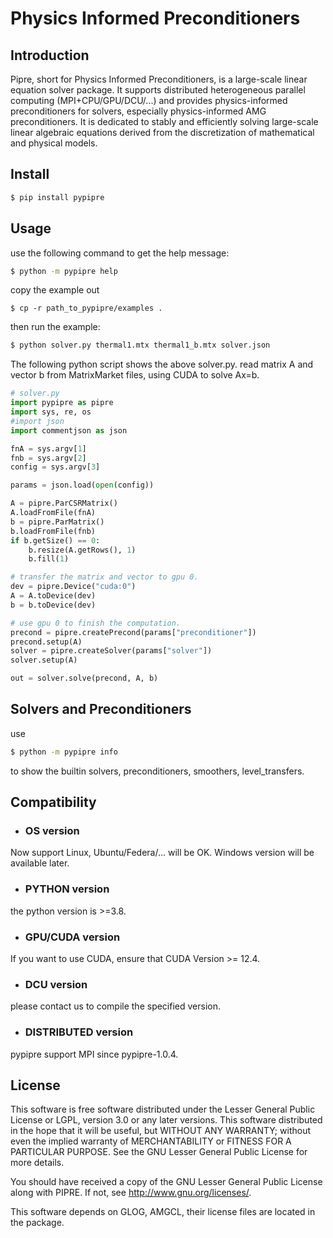 # Physics Informed Preconditioners

## Introduction

Pipre, short for Physics Informed Preconditioners, is a large-scale linear equation solver package. It supports distributed heterogeneous parallel computing (MPI+CPU/GPU/DCU/...) and provides physics-informed preconditioners for solvers, especially physics-informed AMG preconditioners. It is dedicated to stably and efficiently solving large-scale linear algebraic equations derived from the discretization of mathematical and physical models.

## Install

``` bash
$ pip install pypipre
```

## Usage
use the following command to get the help message:
```bash
$ python -m pypipre help
```
copy the example out
```
$ cp -r path_to_pypipre/examples .
```
then run the example:
```bash
$ python solver.py thermal1.mtx thermal1_b.mtx solver.json
```

The following python script shows the above solver.py.
read matrix A and vector b from MatrixMarket files,
using CUDA to solve Ax=b.
```python
# solver.py
import pypipre as pipre
import sys, re, os
#import json
import commentjson as json

fnA = sys.argv[1]
fnb = sys.argv[2]
config = sys.argv[3]

params = json.load(open(config))

A = pipre.ParCSRMatrix()
A.loadFromFile(fnA)
b = pipre.ParMatrix()
b.loadFromFile(fnb)
if b.getSize() == 0:
    b.resize(A.getRows(), 1)
    b.fill(1)

# transfer the matrix and vector to gpu 0.
dev = pipre.Device("cuda:0")
A = A.toDevice(dev)
b = b.toDevice(dev)

# use gpu 0 to finish the computation.
precond = pipre.createPrecond(params["preconditioner"])
precond.setup(A)
solver = pipre.createSolver(params["solver"])
solver.setup(A)

out = solver.solve(precond, A, b)
```

## Solvers and Preconditioners
use
```bash
$ python -m pypipre info
```
to show the builtin solvers, preconditioners, smoothers, level_transfers.


## Compatibility
- ### OS version
Now support Linux, Ubuntu/Federa/... will be OK. 
Windows version will be available later.

- ### PYTHON version
the python version is >=3.8. 

- ### GPU/CUDA version
If you want to use CUDA, ensure that 
CUDA Version >= 12.4. 

- ### DCU version
please contact us to compile the specified version.

- ### DISTRIBUTED version
pypipre support MPI since pypipre-1.0.4. 


## License

This software is free software distributed under the Lesser General Public 
License or LGPL, version 3.0 or any later versions. This software distributed 
in the hope that it will be useful, but WITHOUT ANY WARRANTY; without even 
the implied warranty of MERCHANTABILITY or FITNESS FOR A PARTICULAR PURPOSE. 
See the GNU Lesser General Public License for more details.

You should have received a copy of the GNU Lesser General Public License 
along with PIPRE. If not, see <http://www.gnu.org/licenses/>.

This software depends on GLOG, AMGCL, their license files are located in the package.
